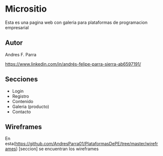 # Micrositio

Esta es una pagina web con galeria para plataformas de programacion empresarial

## Autor

Andres F. Parra

https://www.linkedin.com/in/andrés-felipe-parra-sierra-ab6597191/

## Secciones

* Login
* Registro
* Contenido
* Galeria (producto)
* Contacto

## Wireframes

En esta(https://github.com/AndresParra01/PlataformasDePE/tree/master/wireframes) [seccion] se encuentran los wireframes 

